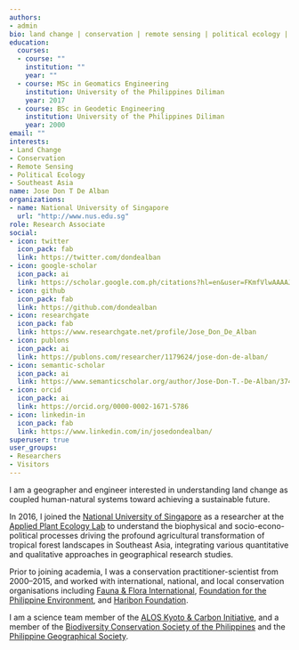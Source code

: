 ```yaml
---
authors:
- admin
bio: land change | conservation | remote sensing | political ecology | Southeast Asia
education:
  courses:
  - course: ""
    institution: ""
    year: ""
  - course: MSc in Geomatics Engineering
    institution: University of the Philippines Diliman
    year: 2017
  - course: BSc in Geodetic Engineering
    institution: University of the Philippines Diliman
    year: 2000
email: ""
interests:
- Land Change
- Conservation
- Remote Sensing
- Political Ecology
- Southeast Asia
name: Jose Don T De Alban
organizations:
- name: National University of Singapore
  url: "http://www.nus.edu.sg"
role: Research Associate
social:
- icon: twitter
  icon_pack: fab
  link: https://twitter.com/dondealban
- icon: google-scholar
  icon_pack: ai
  link: https://scholar.google.com.ph/citations?hl=en&user=FKmfVlwAAAAJ
- icon: github
  icon_pack: fab
  link: https://github.com/dondealban
- icon: researchgate
  icon_pack: fab
  link: https://www.researchgate.net/profile/Jose_Don_De_Alban
- icon: publons
  icon_pack: ai
  link: https://publons.com/researcher/1179624/jose-don-de-alban/
- icon: semantic-scholar
  icon_pack: ai
  link: https://www.semanticscholar.org/author/Jose-Don-T.-De-Alban/37482984
- icon: orcid
  icon_pack: ai
  link: https://orcid.org/0000-0002-1671-5786
- icon: linkedin-in
  icon_pack: fab
  link: https://www.linkedin.com/in/josedondealban/
superuser: true
user_groups:
- Researchers
- Visitors
---
```


I am a geographer and engineer interested in understanding land change as coupled human-natural systems toward achieving a sustainable future.

In 2016, I joined the [National University of Singapore](http://www.nus.edu.sg) as a researcher at the [Applied Plant Ecology Lab](https://www.appliedplantecology.org) to understand the biophysical and socio-econo-political processes driving the profound agricultural transformation of tropical forest landscapes in Southeast Asia, integrating various quantitative and qualitative approaches in geographical research studies. 

Prior to joining academia, I was a conservation practitioner-scientist from 2000–2015, and worked with international, national, and local conservation organisations including [Fauna & Flora International](https://www.fauna-flora.org), [Foundation for the Philippine Environment](https://fpe.ph), and [Haribon Foundation](https://haribon.org.ph).

I am a science team member of the [ALOS Kyoto & Carbon Initiative](https://www.eorc.jaxa.jp/ALOS/en/kyoto/kyoto_index.htm), and a member of the [Biodiversity Conservation Society of the Philippines](http://www.biodiversity.ph) and the [Philippine Geographical Society](https://phgeographicalsociety.org).
